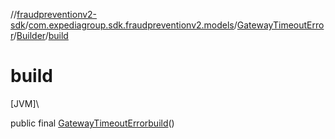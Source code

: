 //[fraudpreventionv2-sdk](../../../../index.md)/[com.expediagroup.sdk.fraudpreventionv2.models](../../index.md)/[GatewayTimeoutError](../index.md)/[Builder](index.md)/[build](build.md)

# build

[JVM]\

public final [GatewayTimeoutError](../index.md)[build](build.md)()

